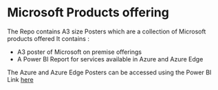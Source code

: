 # Microsoft Products offering
The Repo contains A3 size Posters which are a collection of Microsoft products offered
It contains :
- A3 poster of Microsoft on premise offerings
- A Power BI Report for services available in Azure and Azure Edge

The Azure and Azure Edge Posters can be accessed using the Power BI Link [here](https://msit.powerbi.com/view?r=eyJrIjoiMGRlZmQ1N2UtM2U0Ny00YjQwLTg0NjAtMzgzMTAzNWFhZWQwIiwidCI6IjcyZjk4OGJmLTg2ZjEtNDFhZi05MWFiLTJkN2NkMDExZGI0NyIsImMiOjV9)
